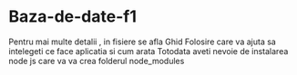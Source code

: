 # Baza-de-date-f1
Pentru mai multe detalii , in fisiere se afla Ghid Folosire care va ajuta  sa intelegeti ce face aplicatia si cum arata
Totodata aveti nevoie de instalarea node js care va va crea folderul node_modules 
